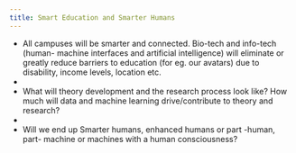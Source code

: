 ```yaml
---
title: Smart Education and Smarter Humans
---
```


+ All campuses will be smarter and connected. Bio-tech and info-tech (human- machine interfaces and artificial intelligence) will eliminate or greatly reduce barriers to education (for eg. our avatars) due to disability, income levels, location etc.
+ 
+ What will theory development and the research process look like? How much will data and machine learning drive/contribute to theory and research?
+ 
+ Will we end up Smarter humans, enhanced humans or part -human, part- machine or machines with a human consciousness?

